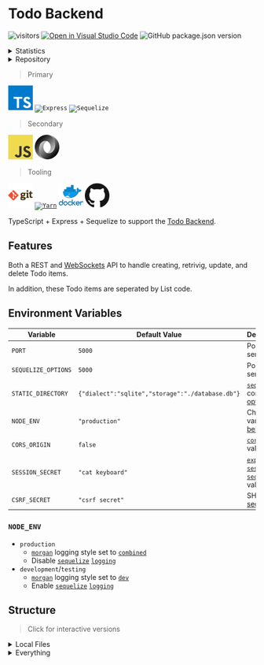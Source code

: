 [frontend]: ../../../../Todo-Frontend
[localStorage]: https://developer.mozilla.org/en-US/docs/Web/API/Window/localStorage
[WebSockets]: https://developer.mozilla.org/en-US/docs/Web/API/WebSockets_API
[graph]: ./graph.svg?raw=1
[graph-full]: ./graph-full.svg?raw=1
[sequelize options]: https://sequelize.org/master/class/lib/sequelize.js~Sequelize.html#instance-constructor-constructor
[sequelize]: https://github.com/sequelize/sequelize/

# Todo Backend

![visitors](https://visitor-badge.glitch.me/badge?page_id=RascalTwo.Todo-Backend)
[![Open in Visual Studio Code](https://open.vscode.dev/badges/open-in-vscode.svg)](https://open.vscode.dev/RascalTwo/Todo-Backend)
![GitHub package.json version](https://img.shields.io/github/package-json/v/RascalTwo/Todo-Backend)

<details>
  <summary>Statistics</summary>

  ![GitHub language count](https://img.shields.io/github/languages/count/RascalTwo/Todo-Backend)
  ![GitHub top language](https://img.shields.io/github/languages/top/RascalTwo/Todo-Backend)
  ![GitHub code size in bytes](https://img.shields.io/github/languages/code-size/RascalTwo/Todo-Backend)
  ![Lines of code](https://img.shields.io/tokei/lines/github/RascalTwo/Todo-Backend)
</details>

<details>
  <summary>Repository</summary>

  ![GitHub issues](https://img.shields.io/github/issues/RascalTwo/Todo-Backend)
  ![GitHub closed issues](https://img.shields.io/github/issues-closed/RascalTwo/Todo-Backend)
  ![GitHub pull requests](https://img.shields.io/github/issues-pr/RascalTwo/Todo-Backend)
  ![GitHub closed pull requests](https://img.shields.io/github/issues-pr-closed/RascalTwo/Todo-Backend)
  ![GitHub last commit](https://img.shields.io/github/last-commit/RascalTwo/Todo-Backend)
</details>

> Primary

<code><a href="../tsconfig.json"><img alt="TypeScript" title="TypeScript" src="https://raw.githubusercontent.com/github/explore/main/topics/typescript/typescript.png" width="50" /></a></code>
<code><img alt="Express" title="Express" src="https://expressjs.com/images/favicon.png" width="50" /></code>
<code><img alt="Sequelize" title="Sequelize" src="https://sequelize.org/master/manual/asset/logo-small.png" width="50" /></code>

> Secondary

<code><img alt="JavaScript" title="JavaScript" src="https://raw.githubusercontent.com/github/explore/main/topics/javascript/javascript.png" width="50" /></code>
<code><img alt="JSON" title="JSON" src="https://raw.githubusercontent.com/github/explore/main/topics/json/json.png" width="50" /></code>

> Tooling

<code><img alt="Git" title="Git" src="https://raw.githubusercontent.com/github/explore/main/topics/git/git.png" width="50" /></code>
<code><a href="../package.json"><img alt="Yarn" title="Yarn" src="https://avatars.githubusercontent.com/u/22247014" width="50" /></a></code>
<code><a href="../Dockerfile.dev"><img alt="Docker" title="Docker" src="https://raw.githubusercontent.com/github/explore/main/topics/docker/docker.png" width="50" /></a></code>
<code><img alt="GitHub" title="GitHub" src="https://raw.githubusercontent.com/github/explore/main/topics/github/github.png" width="50" /></code>

TypeScript + Express + Sequelize to support the [Todo Backend][frontend].

## Features

Both a REST and [WebSockets] API to handle creating, retrivig, update, and delete Todo items.

In addition, these Todo items are seperated by List code.

## Environment Variables

| Variable            | Default Value    | Description |
| -                   | -                | -           |
| `PORT`              | `5000`           | Port to run server on |
| `SEQUELIZE_OPTIONS` | `5000`           | Port to run server on |
| `STATIC_DIRECTORY`  | `{"dialect":"sqlite","storage":"./database.db"}` | [`sequelize`][sequelize] connection [options][sequelize options] |
| `NODE_ENV`          | `"production"`   | Changes various [behaviors](#node_env) |
| `CORS_ORIGIN`       | `false`          | [`cors`](https://github.com/expressjs/cors) [`origin`](https://github.com/expressjs/cors#configuration-options) value |
| `SESSION_SECRET`    | `"cat keyboard"` | [`express-session`](https://github.com/expressjs/session) [`secret`](https://github.com/expressjs/session#secret) value |
| `CSRF_SECRET`       | `"csrf secret"`  | SHA256 [secret key](https://nodejs.org/api/crypto.html#crypto_crypto_createhmac_algorithm_key_options) |

### `NODE_ENV`

[morgan]: https://github.com/expressjs/morgan

- `production`
  - [`morgan`][morgan] logging style set to [`combined`](https://github.com/expressjs/morgan#combined)
  - Disable [`sequelize`][sequelize] [`logging`][sequelize options]
- `development`/`testing`
  - [`morgan`][morgan] logging style set to [`dev`](https://github.com/expressjs/morgan#dev)
  - Enable [`sequelize`][sequelize] [`logging`][sequelize options]

## Structure

> Click for interactive versions

<details>
  <summary>Local Files</summary>

  [![][graph]][graph]
</details>

<details>
  <summary>Everything</summary>

  [![][graph-full]][graph-full]
</details>

